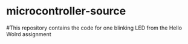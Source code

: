 # microcontroller-source
#This repository contains the code for one blinking LED from the Hello Wolrd assignment
